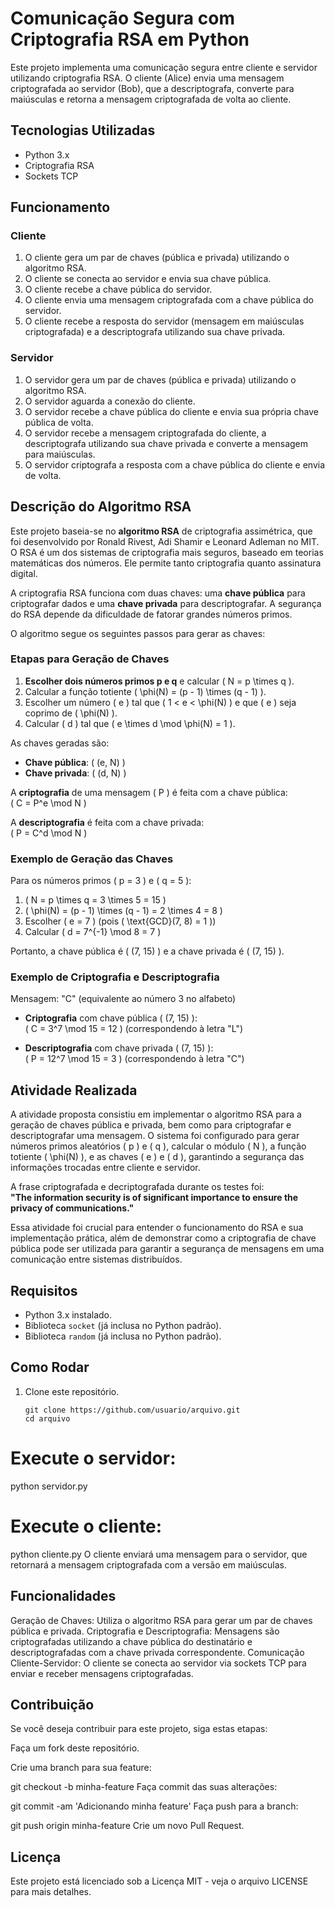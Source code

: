 # Comunicação Segura com Criptografia RSA em Python

Este projeto implementa uma comunicação segura entre cliente e servidor utilizando criptografia RSA. O cliente (Alice) envia uma mensagem criptografada ao servidor (Bob), que a descriptografa, converte para maiúsculas e retorna a mensagem criptografada de volta ao cliente.

## Tecnologias Utilizadas

- Python 3.x
- Criptografia RSA
- Sockets TCP

## Funcionamento

### Cliente

1. O cliente gera um par de chaves (pública e privada) utilizando o algoritmo RSA.
2. O cliente se conecta ao servidor e envia sua chave pública.
3. O cliente recebe a chave pública do servidor.
4. O cliente envia uma mensagem criptografada com a chave pública do servidor.
5. O cliente recebe a resposta do servidor (mensagem em maiúsculas criptografada) e a descriptografa utilizando sua chave privada.

### Servidor

1. O servidor gera um par de chaves (pública e privada) utilizando o algoritmo RSA.
2. O servidor aguarda a conexão do cliente.
3. O servidor recebe a chave pública do cliente e envia sua própria chave pública de volta.
4. O servidor recebe a mensagem criptografada do cliente, a descriptografa utilizando sua chave privada e converte a mensagem para maiúsculas.
5. O servidor criptografa a resposta com a chave pública do cliente e envia de volta.

## Descrição do Algoritmo RSA

Este projeto baseia-se no **algoritmo RSA** de criptografia assimétrica, que foi desenvolvido por Ronald Rivest, Adi Shamir e Leonard Adleman no MIT. O RSA é um dos sistemas de criptografia mais seguros, baseado em teorias matemáticas dos números. Ele permite tanto criptografia quanto assinatura digital.

A criptografia RSA funciona com duas chaves: uma **chave pública** para criptografar dados e uma **chave privada** para descriptografar. A segurança do RSA depende da dificuldade de fatorar grandes números primos.

O algoritmo segue os seguintes passos para gerar as chaves:

### Etapas para Geração de Chaves

1. **Escolher dois números primos p e q** e calcular \( N = p \times q \).
2. Calcular a função totiente \( \phi(N) = (p - 1) \times (q - 1) \).
3. Escolher um número \( e \) tal que \( 1 < e < \phi(N) \) e que \( e \) seja coprimo de \( \phi(N) \).
4. Calcular \( d \) tal que \( e \times d \mod \phi(N) = 1 \).

As chaves geradas são:

- **Chave pública**: \( (e, N) \)
- **Chave privada**: \( (d, N) \)

A **criptografia** de uma mensagem \( P \) é feita com a chave pública:  
\( C = P^e \mod N \)

A **descriptografia** é feita com a chave privada:  
\( P = C^d \mod N \)

### Exemplo de Geração das Chaves

Para os números primos \( p = 3 \) e \( q = 5 \):

1. \( N = p \times q = 3 \times 5 = 15 \)
2. \( \phi(N) = (p - 1) \times (q - 1) = 2 \times 4 = 8 \)
3. Escolher \( e = 7 \) (pois \( \text{GCD}(7, 8) = 1 \))
4. Calcular \( d = 7^{-1} \mod 8 = 7 \)

Portanto, a chave pública é \( (7, 15) \) e a chave privada é \( (7, 15) \).

### Exemplo de Criptografia e Descriptografia

Mensagem: "C" (equivalente ao número 3 no alfabeto)

- **Criptografia** com chave pública \( (7, 15) \):  
  \( C = 3^7 \mod 15 = 12 \) (correspondendo à letra "L")

- **Descriptografia** com chave privada \( (7, 15) \):  
  \( P = 12^7 \mod 15 = 3 \) (correspondendo à letra "C")

## Atividade Realizada

A atividade proposta consistiu em implementar o algoritmo RSA para a geração de chaves pública e privada, bem como para criptografar e descriptografar uma mensagem. O sistema foi configurado para gerar números primos aleatórios \( p \) e \( q \), calcular o módulo \( N \), a função totiente \( \phi(N) \), e as chaves \( e \) e \( d \), garantindo a segurança das informações trocadas entre cliente e servidor.

A frase criptografada e decriptografada durante os testes foi:  
**"The information security is of significant importance to ensure the privacy of communications."**

Essa atividade foi crucial para entender o funcionamento do RSA e sua implementação prática, além de demonstrar como a criptografia de chave pública pode ser utilizada para garantir a segurança de mensagens em uma comunicação entre sistemas distribuídos.

## Requisitos

- Python 3.x instalado.
- Biblioteca `socket` (já inclusa no Python padrão).
- Biblioteca `random` (já inclusa no Python padrão).

## Como Rodar

1. Clone este repositório.
   
   ```
   git clone https://github.com/usuario/arquivo.git
   cd arquivo
# Execute o servidor:


python servidor.py
# Execute o cliente:


python cliente.py
O cliente enviará uma mensagem para o servidor, que retornará a mensagem criptografada com a versão em maiúsculas.

## Funcionalidades
Geração de Chaves: Utiliza o algoritmo RSA para gerar um par de chaves pública e privada.
Criptografia e Descriptografia: Mensagens são criptografadas utilizando a chave pública do destinatário e descriptografadas com a chave privada correspondente.
Comunicação Cliente-Servidor: O cliente se conecta ao servidor via sockets TCP para enviar e receber mensagens criptografadas.
## Contribuição
Se você deseja contribuir para este projeto, siga estas etapas:

Faça um fork deste repositório.

Crie uma branch para sua feature:

git checkout -b minha-feature
Faça commit das suas alterações:


git commit -am 'Adicionando minha feature'
Faça push para a branch:


git push origin minha-feature
Crie um novo Pull Request.

## Licença
Este projeto está licenciado sob a Licença MIT - veja o arquivo LICENSE para mais detalhes.
